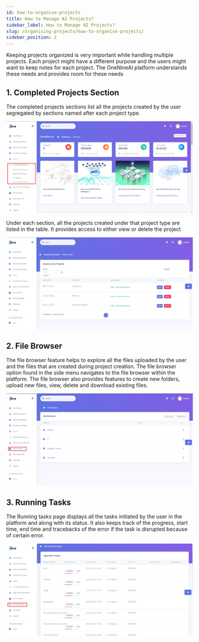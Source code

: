 ```yaml
---
id: how-to-organise-projects
title: How to Manage AI Projects?
sidebar_label: How to Manage AI Projects?
slug: /organising-projects/how-to-organise-projects/
sidebar_position: 2
---
```



Keeping projects organized is very important while handling multiple projects. Each project might have a different purpose and the users might want to keep notes for each project. The OneNineAI platform understands these needs and provides room for these needs

## 1. Completed Projects Section

The completed projects sections list all the projects created by the user segregated by sections named after each project type. 

![Completed Projects](../../static/img/docs/organizing-projects/completed_project.jpg "Completed Projects")

Under each section, all the projects created under that project type are listed in the table. It provides access to either view or delete the project

![EDA completed](../../static/img/docs/organizing-projects/eda-completed.jpg "EDA completed")

## 2. File Browser

The file browser feature helps to explore all the files uploaded by the user and the files that are created during project creation. The file browser option found in the side menu navigates to the file browser within the platform. The file browser also provides features to create new folders, upload new files, view, delete and download existing files.

![File Browser](../../static/img/docs/organizing-projects/file-brow-home.jpg "File browser")

## 3. Running Tasks

The Running tasks page displays all the tasks  initiated by the user in the platform and along with its status. It also keeps track of the progress, start time, end time and tracebacks of the error if the task is disrupted because of certain error.

![Running Tasks](../../static/img/docs/organizing-projects/running-tasks.jpg "Running tasks")